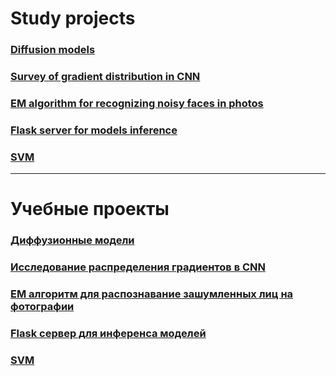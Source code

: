 
# Study projects

### [Diffusion models](./diffusions/)

### [Survey of gradient distribution in CNN](./cnn_hyperparameters_survey/)

### [EM algorithm for recognizing noisy faces in photos](./em_algorithm/)

### [Flask server for models inference](./flask_server/)

### [SVM](./svm_notebook/)

---

# Учебные проекты

### [Диффузионные модели](./diffusions/)

### [Исследование распределения градиентов в CNN](./cnn_hyperparameters_survey/)

### [EM алгоритм для распознавание зашумленных лиц на фотографии](./em_algorithm/)

### [Flask сервер для инференса моделей](./flask_server/)

### [SVM](./svm_notebook/) 
